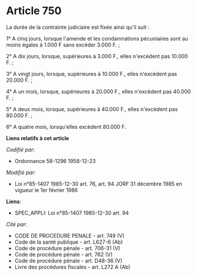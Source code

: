 # Article 750

La durée de la contrainte judiciaire est fixée ainsi qu'il suit :

1° A cinq jours, lorsque l'amende et les condamnations pécuniaires sont au moins égales à 1.000 F sans excéder 3.000 F. ;

2° A dix jours, lorsque, supérieures à 3.000 F., elles n'excèdent pas 10.000 F. ;

3° A vingt jours, lorsque, supérieures à 10.000 F., elles n'excèdent pas 20.000 F. ;

4° A un mois, lorsque, supérieures à 20.000 F., elles n'excèdent pas 40.000 F. ;

5° A deux mois, lorsque, supérieures à 40.000 F., elles n'excèdent pas 80.000 F. ;

6° A quatre mois, lorsqu'elles excèdent 80.000 F.

**Liens relatifs à cet article**

_Codifié par_:

  - Ordonnance 58-1296 1958-12-23

_Modifié par_:

  - Loi n°85-1407 1985-12-30 art. 76, art. 94 JORF 31 décembre 1985 en vigueur le 1er février 1986

**Liens**:

  - SPEC_APPLI: Loi n°85-1407 1985-12-30 art. 94

_Cité par_:

  - CODE DE PROCEDURE PENALE - art. 749 (V)
  - Code de la santé publique - art. L627-6 (Ab)
  - Code de procédure pénale - art. 706-31 (V)
  - Code de procédure pénale - art. 762 (V)
  - Code de procédure pénale - art. D48-36 (V)
  - Livre des procédures fiscales - art. L272 A (Ab)
